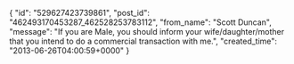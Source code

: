  {
   "id": "529627423739861",
   "post_id": "462493170453287_462528253783112",
   "from_name": "Scott Duncan",
   "message": "If you are Male, you should inform your wife/daughter/mother that you intend to do a commercial transaction with me.",
   "created_time": "2013-06-26T04:00:59+0000"
 }
